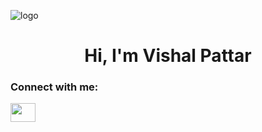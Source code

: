 ![logo](https://cdn-gcp.new.marutitech.com/machine_learning_concept_3d_rendering_ai_robot_with_graphic_hud_interface_1_363805a172.jpg)

<h1 align="center">Hi, I'm Vishal Pattar</h1>

<h3 align="left">Connect with me:</h3>
<p align="left">
    <a href="#" target="_blank"><img align="center" src="![image](https://github.com/Vishal-Pattar/VishalPattar/assets/104265753/6d875784-3dd8-43ef-944e-c4e70a529de6)
" alt="" height="30" width="40" /></a>
</p>
